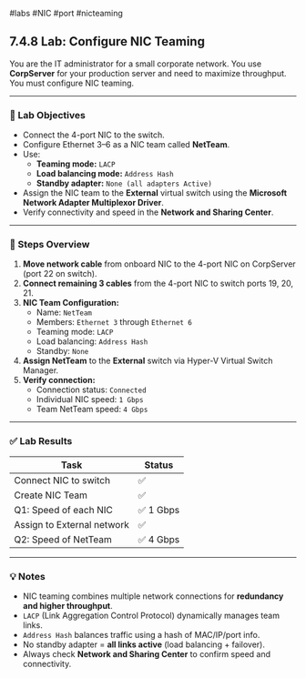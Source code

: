 #labs #NIC #port #nicteaming
## 7.4.8 Lab: Configure NIC Teaming

You are the IT administrator for a small corporate network. You use **CorpServer** for your production server and need to maximize throughput. You must configure NIC teaming.

---

### 🧪 Lab Objectives

- Connect the 4-port NIC to the switch.
- Configure Ethernet 3–6 as a NIC team called **NetTeam**.
- Use:
  - **Teaming mode:** `LACP`
  - **Load balancing mode:** `Address Hash`
  - **Standby adapter:** `None (all adapters Active)`
- Assign the NIC team to the **External** virtual switch using the **Microsoft Network Adapter Multiplexor Driver**.
- Verify connectivity and speed in the **Network and Sharing Center**.

---

### 🧱 Steps Overview

1. **Move network cable** from onboard NIC to the 4-port NIC on CorpServer (port 22 on switch).
2. **Connect remaining 3 cables** from the 4-port NIC to switch ports 19, 20, 21.
3. **NIC Team Configuration:**
   - Name: `NetTeam`
   - Members: `Ethernet 3` through `Ethernet 6`
   - Teaming mode: `LACP`
   - Load balancing: `Address Hash`
   - Standby: `None`
4. **Assign NetTeam** to the **External** switch via Hyper-V Virtual Switch Manager.
5. **Verify connection:**
   - Connection status: `Connected`
   - Individual NIC speed: `1 Gbps`
   - Team NetTeam speed: `4 Gbps`

---

### ✅ Lab Results

| Task | Status |
|------|--------|
| Connect NIC to switch | ✅ |
| Create NIC Team | ✅ |
| Q1: Speed of each NIC | ✅ 1 Gbps |
| Assign to External network | ✅ |
| Q2: Speed of NetTeam | ✅ 4 Gbps |

---

### 💡 Notes

- NIC teaming combines multiple network connections for **redundancy and higher throughput**.
- `LACP` (Link Aggregation Control Protocol) dynamically manages team links.
- `Address Hash` balances traffic using a hash of MAC/IP/port info.
- No standby adapter = **all links active** (load balancing + failover).
- Always check **Network and Sharing Center** to confirm speed and connectivity.
